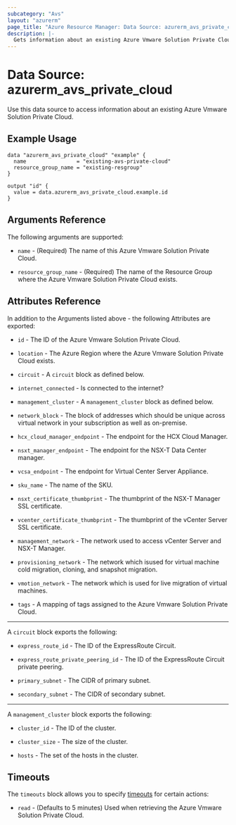 ```yaml
---
subcategory: "Avs"
layout: "azurerm"
page_title: "Azure Resource Manager: Data Source: azurerm_avs_private_cloud"
description: |-
  Gets information about an existing Azure Vmware Solution Private Cloud.
---
```


# Data Source: azurerm_avs_private_cloud

Use this data source to access information about an existing Azure Vmware Solution Private Cloud.

## Example Usage

```hcl
data "azurerm_avs_private_cloud" "example" {
  name                = "existing-avs-private-cloud"
  resource_group_name = "existing-resgroup"
}

output "id" {
  value = data.azurerm_avs_private_cloud.example.id
}
```

## Arguments Reference

The following arguments are supported:

* `name` - (Required) The name of this Azure Vmware Solution Private Cloud.

* `resource_group_name` - (Required) The name of the Resource Group where the Azure Vmware Solution Private Cloud exists.

## Attributes Reference

In addition to the Arguments listed above - the following Attributes are exported: 

* `id` - The ID of the Azure Vmware Solution Private Cloud.

* `location` - The Azure Region where the Azure Vmware Solution Private Cloud exists.

* `circuit` - A `circuit` block as defined below.

* `internet_connected` - Is connected to the internet?

* `management_cluster` - A `management_cluster` block as defined below.

* `network_block` - The block of addresses which should be unique across virtual network in your subscription as well as on-premise.

* `hcx_cloud_manager_endpoint` - The endpoint for the HCX Cloud Manager.

* `nsxt_manager_endpoint` - The endpoint for the NSX-T Data Center manager.

* `vcsa_endpoint` - The endpoint for Virtual Center Server Appliance.

* `sku_name` - The name of the SKU.

* `nsxt_certificate_thumbprint` - The thumbprint of the NSX-T Manager SSL certificate.

* `vcenter_certificate_thumbprint` - The thumbprint of the vCenter Server SSL certificate.

* `management_network` - The network used to access vCenter Server and NSX-T Manager.

* `provisioning_network` - The network which isused for virtual machine cold migration, cloning, and snapshot migration.

* `vmotion_network` - The network which is used for live migration of virtual machines.

* `tags` - A mapping of tags assigned to the Azure Vmware Solution Private Cloud.

---

A `circuit` block exports the following:

* `express_route_id` - The ID of the ExpressRoute Circuit.

* `express_route_private_peering_id` - The ID of the ExpressRoute Circuit private peering.

* `primary_subnet` - The CIDR of primary subnet.

* `secondary_subnet` - The CIDR of secondary subnet.

---

A `management_cluster` block exports the following:

* `cluster_id` - The ID of the cluster.

* `cluster_size` - The size of the cluster.

* `hosts` - The set of the hosts in the cluster.

## Timeouts

The `timeouts` block allows you to specify [timeouts](https://www.terraform.io/docs/configuration/resources.html#timeouts) for certain actions:

* `read` - (Defaults to 5 minutes) Used when retrieving the Azure Vmware Solution Private Cloud.
